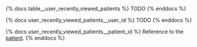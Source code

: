 {% docs table__user_recently_viewed_patients %}
TODO
{% enddocs %}

{% docs user_recently_viewed_patients__user_id %}
TODO
{% enddocs %}

{% docs user_recently_viewed_patients__patient_id %}
Reference to the [patient](#!/source/source.tamanu.tamanu.patients).
{% enddocs %}
